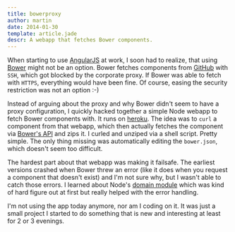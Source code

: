 ```yaml
---
title: bowerproxy
author: martin
date: 2014-01-30
template: article.jade
descr: A webapp that fetches Bower components.
---
```

When starting to use [AngularJS](http://angularjs.org/) at work, I soon had to realize, that using [Bower](http://bower.io/) might not be an option. Bower fetches components from [GitHub](https://github.com) with ```SSH```, which got blocked by the corporate proxy. If Bower was able to fetch with ```HTTPS```, everything would have been fine. Of course, easing the security restriction was not an option :-)

Instead of arguing about the proxy and why Bower didn't seem to have a proxy configuration, I quickly hacked together a simple Node webapp to fetch Bower components with. It runs on [heroku](https://www.heroku.com/). The idea was to ```curl``` a component from that webapp, which then actually fetches the component via [Bower's API](http://bower.io/#programmatic-api) and zips it. I curled and unziped via a shell script. Pretty simple. The only thing missing was automatically editing the ```bower.json```, which doesn't seem too difficult.

The hardest part about that webapp was making it failsafe. The earliest versions crashed when Bower threw an error (like it does when you request a component that doesn't exist) and I'm not sure why, but I wasn't able to catch those errors. I learned about Node's [domain module](http://nodejs.org/api/domain.html) which was kind of hard figure out at first but really helped with the error handling.

I'm not using the app today anymore, nor am I coding on it. It was just a small project I started to do something that is new and interesting at least for 2 or 3 evenings.